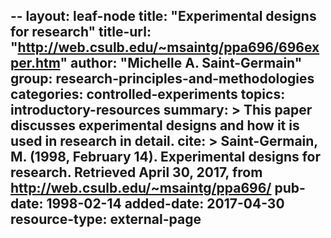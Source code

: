 --
layout: leaf-node
title: "Experimental designs for research"
title-url: "http://web.csulb.edu/~msaintg/ppa696/696exper.htm"
author: "Michelle A. Saint-Germain"
group: research-principles-and-methodologies
categories: controlled-experiments
topics: introductory-resources
summary: >
  This paper discusses experimental designs and how it is used in research in detail.
cite: >
  Saint-Germain, M. (1998, February 14). Experimental designs for research. Retrieved April 30, 2017, from http://web.csulb.edu/~msaintg/ppa696/
pub-date: 1998-02-14
added-date: 2017-04-30
resource-type: external-page
--